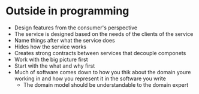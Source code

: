 # Outside in programming

- Design features from the consumer's perspective
- The service is designed based on the needs of the clients of the service
- Name things after what the service does
- Hides how the service works
- Creates strong contracts between services that decouple componets
- Work with the big picture first
- Start with the what and why first
- Much of software comes down to how you thik about the domain youre working in and how you represent it in the software you write
  - The domain model should be understandable to the domain expert
